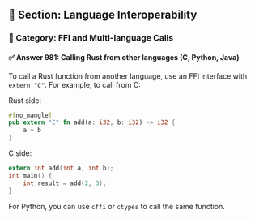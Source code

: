 ## 📘 Section: Language Interoperability  
### 🔹 Category: FFI and Multi-language Calls  
#### ✅ Answer 981: Calling Rust from other languages (C, Python, Java)

To call a Rust function from another language, use an FFI interface with `extern "C"`. For example, to call from C:

Rust side:
```rust
#[no_mangle]
pub extern "C" fn add(a: i32, b: i32) -> i32 {
    a + b
}
```

C side:
```c
extern int add(int a, int b);
int main() {
    int result = add(2, 3);
}
```

For Python, you can use `cffi` or `ctypes` to call the same function.
